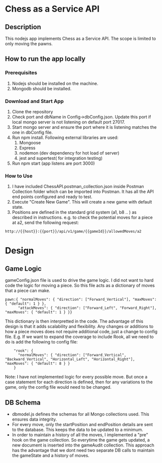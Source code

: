 # Chess as a Service API

## Description

This nodejs app implements Chess as a Service API. The scope is limited to only moving the pawns.

## How to run the app locally

### Prerequisites

1. Nodejs should be installed on the machine.
1. Mongodb should be installed.

### Download and Start App

1. Clone the repository
1. Check port and dbName in Config->dbConfig.json. Update this port if local mongo server is not listening on default port 27017.
1. Start mongo server and ensure the port where it is listening matches the one in dbConfig file.
1. Run npm install. Following external libraries are used:
   1. Mongoose
   1. Express
   1. nodemon (dev dependency for hot load of server)
   1. jest and supertest( for integration testing)
1. Run npm start (app listens are port 3000)

### How to Use

1. I have included ChessAPI.postman_collection.json inside Postman Collection folder which can be imported into Postman. It has all the API end points configured and ready to test.
2. Execute "Create New Game". This will create a new game with default state.
3. Positions are defined in the standard grid system (a1, b8 .. ) as described in instructions. e.g. to check the potential moves for a piece at a2, send the following request:

```
http://{{host}}:{{port}}/api/v1/game/{{gameId}}/allowedMoves/a2
```

# Design

## Game Logic

gameConfig.json file is used to drive the game logic. I did not want to hard code the logic for moving a piece. So this file acts as a dictionary of moves that a piece can make.

```
pawn:{ "normalMoves": { "direction": ["Forward_Vertical"], "maxMoves": { "default": 1 } },
      "attackMoves": { "direction": ["Forward_Left", "Forward_Right"], "maxMoves": { "default": 1 } }}
```

This dictionary is then interpretted in the code. The advantage of this design is that it adds scalability and flexibility. Any changes or additions to how a piece moves does not require additional code, just a change to config file. E.g. If we want to expand the coverage to include Rook, all we need to do is add the following to config file:

```
    "rook": {
      "normalMoves": { "direction": ["Forward_Vertical", "Backward_Vertical", "Horizontal_Left", "Horizontal_Right"], "maxMoves": { "default": 8 } }
    }
```

Note: I have not implemented logic for every possible move. But once a case statement for each direction is defined, then for any variations to the game, only the config file would need to be changed.

## DB Schema

- dbmodel.js defines the schemas for all Mongo collections used. This ensures data integrity.
- For every move, only the startPosition and endPosition details are sent to the database. This keeps the data to be updated to a minimum.
- In order to maintain a history of all the moves, I implemented a "pre" hook on the game collection. So everytime the game gets updated, a new document is inserted into the gameAudit collection. This approach has the advantage that we dont need two separate DB calls to maintain the gameState and a history of moves.
